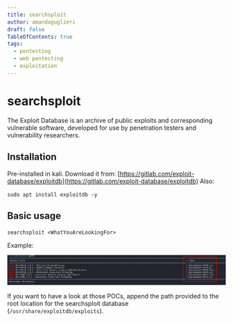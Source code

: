 ```yaml
---
title: searchsploit
author: amandaguglieri
draft: false
TableOfContents: true
tags:
  - pentesting
  - web pentesting
  - exploitation
---
```


# searchsploit

The Exploit Database is an archive of public exploits and corresponding vulnerable software, developed for use by penetration testers and vulnerability researchers.

## Installation

Pre-installed in kali. Download it from: [https://gitlab.com/exploit-database/exploitdb](https://gitlab.com/exploit-database/exploitdb)
Also:

```shell-session
sudo apt install exploitdb -y
```

## Basic usage

```shell-session
searchsploit <WhatYouAreLookingFor>
```

Example:

![searchsploit results for ApPHP](img/searchsploit.png)

If you want to have a look at those POCs, append the path provided to the root location for the searchsploit database (`/usr/share/exploitdb/exploits`).